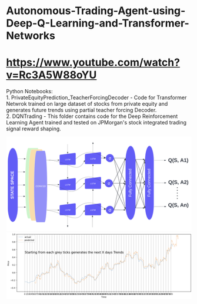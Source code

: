 # Autonomous-Trading-Agent-using-Deep-Q-Learning-and-Transformer-Networks
# https://www.youtube.com/watch?v=Rc3A5W88oYU

Python Notebooks:<br>
    1. PrivateEquityPrediction_TeacherForcingDecoder - Code for Transformer Netwrok trained on large dataset of stocks from private equity and generates future trends using partial teacher forcing Decoder. <br>
    2. DQNTrading - This folder contains code for the Deep Reinforcement Learning Agent trained and tested on JPMorgan's stock integrated trading signal reward shaping. <br>

<img src="/DQN.png" alt="DQNetwork"/>
<img src="/demo.png" alt="Generated Trends"/>

